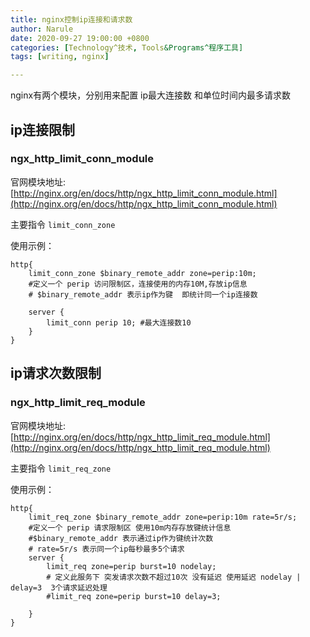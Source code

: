 ```yaml
---
title: nginx控制ip连接和请求数
author: Narule
date: 2020-09-27 19:00:00 +0800
categories: [Technology^技术, Tools&Programs^程序工具]
tags: [writing, nginx]

---
```




nginx有两个模块，分别用来配置 ip最大连接数 和单位时间内最多请求数

## ip连接限制 

### ngx_http_limit_conn_module

官网模块地址: [http://nginx.org/en/docs/http/ngx_http_limit_conn_module.html](http://nginx.org/en/docs/http/ngx_http_limit_conn_module.html)

主要指令 `limit_conn_zone`

使用示例：

```nginx
http{
	limit_conn_zone $binary_remote_addr zone=perip:10m; 
	#定义一个 perip 访问限制区，连接使用的内存10M,存放ip信息 
	# $binary_remote_addr 表示ip作为键  即统计同一个ip连接数 

	server {
    	limit_conn perip 10; #最大连接数10
	}
}
```



## ip请求次数限制 

### ngx_http_limit_req_module

官网模块地址: [http://nginx.org/en/docs/http/ngx_http_limit_req_module.html](http://nginx.org/en/docs/http/ngx_http_limit_req_module.html)

主要指令 `limit_req_zone`

使用示例：

```nginx
http{
    limit_req_zone $binary_remote_addr zone=perip:10m rate=5r/s;
	#定义一个 perip 请求限制区 使用10m内存存放键统计信息 
    #$binary_remote_addr 表示通过ip作为键统计次数
    # rate=5r/s 表示同一个ip每秒最多5个请求
    server {
        limit_req zone=perip burst=10 nodelay;
        # 定义此服务下 突发请求次数不超过10次 没有延迟 使用延迟 nodelay | delay=3  3个请求延迟处理
        #limit_req zone=perip burst=10 delay=3;
        
    }
}
```

